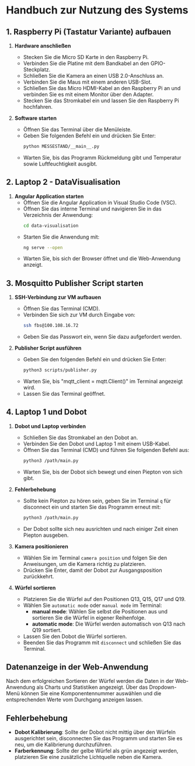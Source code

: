 # Handbuch zur Nutzung des Systems

## 1. Raspberry Pi (Tastatur Variante) aufbauen

1. **Hardware anschließen**

   - Stecken Sie die Micro SD Karte in den Raspberry Pi.
   - Verbinden Sie die Platine mit dem Bandkabel an den GPIO-Steckplatz.
   - Schließen Sie die Kamera an einen USB 2.0-Anschluss an.
   - Verbinden Sie die Maus mit einem anderen USB-Slot.
   - Schließen Sie das Micro HDMI-Kabel an den Raspberry Pi an und verbinden Sie es mit einem Monitor über den Adapter.
   - Stecken Sie das Stromkabel ein und lassen Sie den Raspberry Pi hochfahren.

2. **Software starten**
   - Öffnen Sie das Terminal über die Menüleiste.
   - Geben Sie folgenden Befehl ein und drücken Sie Enter:
     ```bash
     python MESSESTAND/__main__.py
     ```
   - Warten Sie, bis das Programm Rückmeldung gibt und Temperatur sowie Luftfeuchtigkeit ausgibt.

## 2. Laptop 2 - DataVisualisation

1. **Angular Application starten**
   - Öffnen Sie die Angular Application in Visual Studio Code (VSC).
   - Öffnen Sie das interne Terminal und navigieren Sie in das Verzeichnis der Anwendung:
     ```bash
     cd data-visualisation
     ```
   - Starten Sie die Anwendung mit:
     ```bash
     ng serve --open
     ```
   - Warten Sie, bis sich der Browser öffnet und die Web-Anwendung anzeigt.

## 3. Mosquitto Publisher Script starten

1. **SSH-Verbindung zur VM aufbauen**

   - Öffnen Sie das Terminal (CMD).
   - Verbinden Sie sich zur VM durch Eingabe von:
     ```bash
     ssh fbs@100.108.16.72
     ```
   - Geben Sie das Passwort ein, wenn Sie dazu aufgefordert werden.

2. **Publisher Script ausführen**
   - Geben Sie den folgenden Befehl ein und drücken Sie Enter:
     ```bash
     python3 scripts/publisher.py
     ```
   - Warten Sie, bis "mqtt_client = mqtt.Client()" im Terminal angezeigt wird.
   - Lassen Sie das Terminal geöffnet.

## 4. Laptop 1 und Dobot

1. **Dobot und Laptop verbinden**

   - Schließen Sie das Stromkabel an den Dobot an.
   - Verbinden Sie den Dobot und Laptop 1 mit einem USB-Kabel.
   - Öffnen Sie das Terminal (CMD) und führen Sie folgenden Befehl aus:
     ```bash
     python3 /path/main.py
     ```
   - Warten Sie, bis der Dobot sich bewegt und einen Piepton von sich gibt.

2. **Fehlerbehebung**

   - Sollte kein Piepton zu hören sein, geben Sie im Terminal `q` für disconnect ein und starten Sie das Programm erneut mit:
     ```bash
     python3 /path/main.py
     ```
   - Der Dobot sollte sich neu ausrichten und nach einiger Zeit einen Piepton ausgeben.

3. **Kamera positionieren**

   - Wählen Sie im Terminal `camera position` und folgen Sie den Anweisungen, um die Kamera richtig zu platzieren.
   - Drücken Sie Enter, damit der Dobot zur Ausgangsposition zurückkehrt.

4. **Würfel sortieren**
   - Platzieren Sie die Würfel auf den Positionen Q13, Q15, Q17 und Q19.
   - Wählen Sie `automatic mode` oder `manual mode` im Terminal:
     - **manual mode**: Wählen Sie selbst die Positionen aus und sortieren Sie die Würfel in eigener Reihenfolge.
     - **automatic mode**: Die Würfel werden automatisch von Q13 nach Q19 sortiert.
   - Lassen Sie den Dobot die Würfel sortieren.
   - Beenden Sie das Programm mit `disconnect` und schließen Sie das Terminal.

## Datenanzeige in der Web-Anwendung

Nach dem erfolgreichen Sortieren der Würfel werden die Daten in der Web-Anwendung als Charts und Statistiken angezeigt. Über das Dropdown-Menü können Sie eine Komponentennummer auswählen und die entsprechenden Werte vom Durchgang anzeigen lassen.

## Fehlerbehebung

- **Dobot Kalibrierung**: Sollte der Dobot nicht mittig über den Würfeln ausgerichtet sein, disconnecten Sie das Programm und starten Sie es neu, um die Kalibrierung durchzuführen.
- **Farberkennung**: Sollte der gelbe Würfel als grün angezeigt werden, platzieren Sie eine zusätzliche Lichtquelle neben die Kamera.
